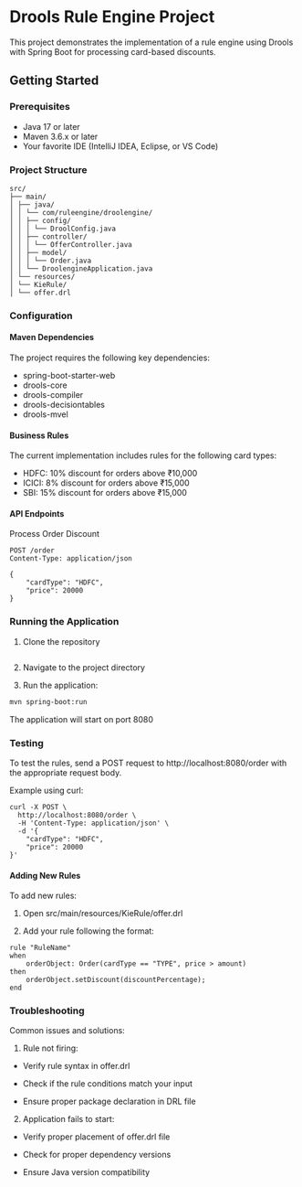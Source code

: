 # Drools Rule Engine Project

This project demonstrates the implementation of a rule engine using Drools with Spring Boot for processing card-based discounts.

## Getting Started

### Prerequisites
- Java 17 or later
- Maven 3.6.x or later
- Your favorite IDE (IntelliJ IDEA, Eclipse, or VS Code)

### Project Structure
```
src/
├── main/
│ ├── java/
│ │ └── com/ruleengine/droolengine/
│ │ ├── config/
│ │ │ └── DroolConfig.java
│ │ ├── controller/
│ │ │ └── OfferController.java
│ │ ├── model/
│ │ │ └── Order.java
│ │ └── DroolengineApplication.java
│ └── resources/
│ └── KieRule/
│ └── offer.drl
```

### Configuration

#### Maven Dependencies
The project requires the following key dependencies:
- spring-boot-starter-web
- drools-core
- drools-compiler
- drools-decisiontables
- drools-mvel
#### Business Rules
The current implementation includes rules for the following card types:
- HDFC: 10% discount for orders above ₹10,000
- ICICI: 8% discount for orders above ₹15,000
- SBI: 15% discount for orders above ₹15,000
#### API Endpoints
Process Order Discount
````
POST /order
Content-Type: application/json

{
    "cardType": "HDFC",
    "price": 20000
}
````
### Running the Application
1. Clone the repository
````

````
2. Navigate to the project directory

3. Run the application:
````bash
mvn spring-boot:run
````
The application will start on port 8080

### Testing
To test the rules, send a POST request to http://localhost:8080/order with the appropriate request body.

Example using curl:
````
curl -X POST \
  http://localhost:8080/order \
  -H 'Content-Type: application/json' \
  -d '{
    "cardType": "HDFC",
    "price": 20000
}'
````
#### Adding New Rules
To add new rules:

1. Open src/main/resources/KieRule/offer.drl

2. Add your rule following the format:
````
rule "RuleName"
when
    orderObject: Order(cardType == "TYPE", price > amount)
then
    orderObject.setDiscount(discountPercentage);
end
````
### Troubleshooting
Common issues and solutions:

1. Rule not firing:

- Verify rule syntax in offer.drl

- Check if the rule conditions match your input

- Ensure proper package declaration in DRL file

2. Application fails to start:

- Verify proper placement of offer.drl file

- Check for proper dependency versions

- Ensure Java version compatibility
